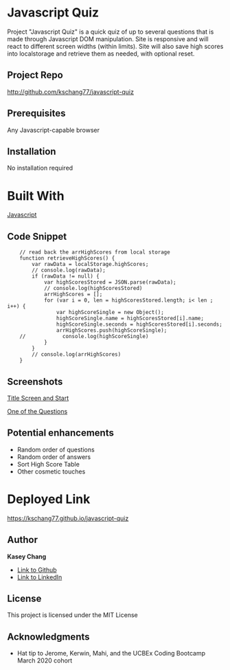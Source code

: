 # Javascript Quiz

Project "Javascript Quiz" is a quick quiz of up to several questions
that is made through Javascript DOM manipulation. Site is responsive
and will react to different screen widths (within limits). Site will
also save high scores into localstorage and retrieve them as needed,
with optional reset. 

## Project Repo

http://github.com/kschang77/javascript-quiz

## Prerequisites

Any Javascript-capable browser

## Installation

No installation required

# Built With

[Javascript](https://developer.mozilla.org/en-US/docs/Web/JavaScript)

## Code Snippet

        // read back the arrHighScores from local storage
        function retrieveHighScores() {
            var rawData = localStorage.highScores;
            // console.log(rawData);
            if (rawData != null) {
                var highScoresStored = JSON.parse(rawData);
                // console.log(highScoresStored)
                arrHighScores = [];
                for (var i = 0, len = highScoresStored.length; i< len ; i++) {
                    var highScoreSingle = new Object();
                    highScoreSingle.name = highScoresStored[i].name;
                    highScoreSingle.seconds = highScoresStored[i].seconds;
                    arrHighScores.push(highScoreSingle);
        //            console.log(highScoreSingle)
                } 
            }
            // console.log(arrHighScores)
        }

## Screenshots

[Title Screen and Start](./Assets/QuizCap01.png)

[One of the Questions](./Assets/QuizCap02.png)


## Potential enhancements

* Random order of questions
* Random order of answers
* Sort High Score Table
* Other cosmetic touches


# Deployed Link

https://kschang77.github.io/javascript-quiz


## Author

**Kasey Chang** 

- [Link to Github](https://github.com/kschang77)
- [Link to LinkedIn](https://www.linkedin.com/in/kasey-chang)


## License

This project is licensed under the MIT License 

## Acknowledgments

* Hat tip to Jerome, Kerwin, Mahi, and the UCBEx Coding Bootcamp March 2020 cohort
